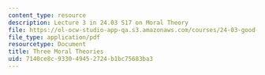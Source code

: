 ```yaml
---
content_type: resource
description: Lecture 3 in 24.03 S17 on Moral Theory
file: https://ol-ocw-studio-app-qa.s3.amazonaws.com/courses/24-03-good-food-ethics-and-politics-of-food-spring-2017/7140ce8c933049452724b1bc75683ba3_MIT24_03S17_lec03.pdf
file_type: application/pdf
resourcetype: Document
title: Three Moral Theories
uid: 7140ce8c-9330-4945-2724-b1bc75683ba3
---
```

